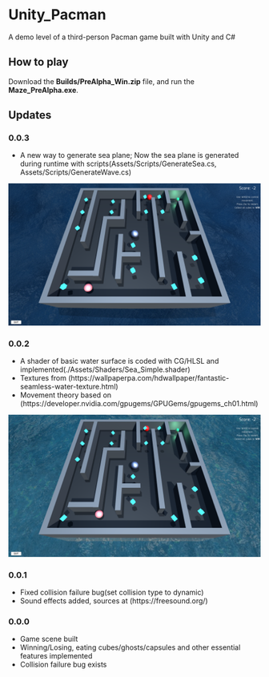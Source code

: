 # Unity_Pacman
A demo level of a third-person Pacman game built with Unity and C#

## How to play
Download the <b>Builds/PreAlpha_Win.zip</b> file, and run the <b>Maze_PreAlpha.exe</b>. 

## Updates
### 0.0.3
<ul>
    <li>A new way to generate sea plane; Now the sea plane is generated during runtime with scripts(Assets/Scripts/GenerateSea.cs, Assets/Scripts/GenerateWave.cs)</li>
</ul>

![](Screenshots/Ver_003.png)


### 0.0.2
<ul>
    <li>A shader of basic water surface is coded with CG/HLSL and implemented(./Assets/Shaders/Sea_Simple.shader)</li>
    <li>Textures from (https://wallpaperpa.com/hdwallpaper/fantastic-seamless-water-texture.html)</li>
    <li>Movement theory based on (https://developer.nvidia.com/gpugems/GPUGems/gpugems_ch01.html)</li>
</ul>
 

![](Screenshots/Ver_002.png)

### 0.0.1
<ul>
    <li>Fixed collision failure bug(set collision type to dynamic)</li>
    <li>Sound effects added, sources at (https://freesound.org/)</li>
</ul>



### 0.0.0
<ul>
    <li>Game scene built</li>
    <li>Winning/Losing, eating cubes/ghosts/capsules and other essential features implemented</li>
    <li>Collision failure bug exists</li>

</ul>




